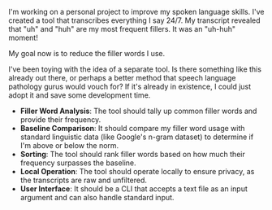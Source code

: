 I'm working on a personal project to improve my spoken language skills. I've created a tool that transcribes everything I say 24/7. My transcript revealed that "uh" and "huh" are my most frequent fillers. It was an "uh-huh" moment!

My goal now is to reduce the filler words I use.

I've been toying with the idea of a separate tool. Is there something like this already out there, or perhaps a better method that speech language pathology gurus would vouch for? If it's already in existence, I could just adopt it and save some development time.

- **Filler Word Analysis**: The tool should tally up common filler words and provide their frequency.
- **Baseline Comparison**: It should compare my filler word usage with standard linguistic data (like Google's n-gram dataset) to determine if I'm above or below the norm.
- **Sorting**: The tool should rank filler words based on how much their frequency surpasses the baseline.
- **Local Operation**: The tool should operate locally to ensure privacy, as the transcripts are raw and unfiltered.
- **User Interface**: It should be a CLI that accepts a text file as an input argument and can also handle standard input.

